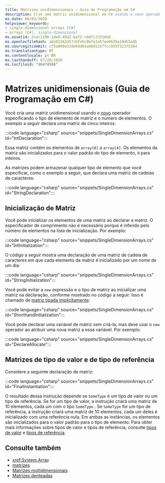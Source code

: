 ```yaml
---
title: Matrizes unidimensionais – Guia de Programação em C#
description: Crie uma matriz unidimensional em C# usando o novo operador especificando o tipo de elemento de matriz e o número de elementos.
ms.date: 06/03/2020
helpviewer_keywords:
- single-dimensional arrays [C#]
- arrays [C#], single-dimensional
ms.assetid: 2cec1196-1de0-49d2-baf2-c607c33310e8
ms.openlocfilehash: ada01262d57cbfebc8bfa1a5fee0639a10db5a4b
ms.sourcegitcommit: cf5a800a33de64d0aad6d115ffcc935f32375164
ms.translationtype: MT
ms.contentlocale: pt-BR
ms.lasthandoff: 07/20/2020
ms.locfileid: "86474586"
---
```

# <a name="single-dimensional-arrays-c-programming-guide"></a>Matrizes unidimensionais (Guia de Programação em C#)

Você cria uma matriz unidimensional usando o [novo](../../language-reference/operators/new-operator.md) operador especificando o tipo de elemento de matriz e o número de elementos. O exemplo a seguir declara uma matriz de cinco inteiros:

:::code language="csharp" source="snippets/SingleDimensionArrays.cs" id="IntDeclaration":::

Essa matriz contém os elementos de `array[0]` a `array[4]`. Os elementos da matriz são inicializados para o valor padrão do tipo de elemento, `0` para inteiros.

As matrizes podem armazenar qualquer tipo de elemento que você especificar, como o exemplo a seguir, que declara uma matriz de cadeias de caracteres:

:::code language="csharp" source="snippets/SingleDimensionArrays.cs" id="StringDeclaration":::

## <a name="array-initialization"></a>Inicialização de Matriz

Você pode inicializar os elementos de uma matriz ao declarar a matriz. O especificador de comprimento não é necessário porque é inferido pelo número de elementos na lista de inicialização. Por exemplo:

:::code language="csharp" source="snippets/SingleDimensionArrays.cs" id="IntInitialization":::

O código a seguir mostra uma declaração de uma matriz de cadeia de caracteres em que cada elemento da matriz é inicializado por um nome de um dia:

:::code language="csharp" source="snippets/SingleDimensionArrays.cs" id="StringInitialization":::
  
Você pode evitar a `new` expressão e o tipo de matriz ao inicializar uma matriz na declaração, conforme mostrado no código a seguir. Isso é chamado de [matriz tipada implicitamente](implicitly-typed-arrays.md):

:::code language="csharp" source="snippets/SingleDimensionArrays.cs" id="ShorthandInitialization":::

Você pode declarar uma variável de matriz sem criá-la, mas deve usar o `new` operador ao atribuir uma nova matriz a essa variável. Por exemplo:

:::code language="csharp" source="snippets/SingleDimensionArrays.cs" id="DeclareAllocate":::

## <a name="value-type-and-reference-type-arrays"></a>Matrizes de tipo de valor e de tipo de referência

Considere a seguinte declaração de matriz:  

:::code language="csharp" source="snippets/SingleDimensionArrays.cs" id="FinalInstantiation":::

O resultado dessa instrução depende se `SomeType` é um tipo de valor ou um tipo de referência. Se for um tipo de valor, a instrução criará uma matriz de 10 elementos, cada um com o tipo `SomeType` . Se `SomeType` for um tipo de referência, a instrução criará uma matriz de 10 elementos, cada um deles é inicializado com uma referência nula. Em ambas as instâncias, os elementos são inicializados para o valor padrão para o tipo de elemento. Para obter mais informações sobre tipos de valor e tipos de referência, consulte [tipos de valor](../../language-reference/builtin-types/value-types.md) e [tipos de referência](../../language-reference/keywords/reference-types.md).
  
## <a name="see-also"></a>Consulte também

- <xref:System.Array>
- [matrizes](./index.md)
- [Matrizes multidimensionais](./multidimensional-arrays.md)
- [Matrizes denteadas](./jagged-arrays.md)
